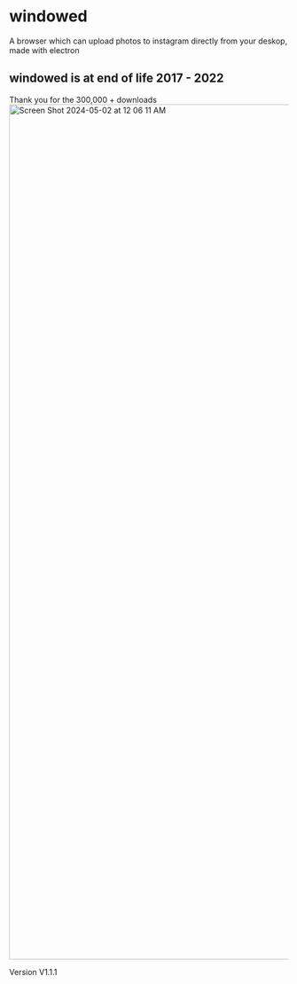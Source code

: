 # windowed
A browser which can upload photos to instagram directly from your deskop, made with electron

## windowed is at end of life 2017 - 2022 

Thank you for the 300,000 + downloads 
<img width="1542" alt="Screen Shot 2024-05-02 at 12 06 11 AM" src="https://github.com/fjsfelix/windowed/assets/9030205/73a64c56-81ce-4670-a28a-1bcc366ef607">



Version V1.1.1

